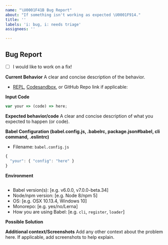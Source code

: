 ```yaml
---
name: "\U0001F41B Bug Report"
about: "If something isn't working as expected \U0001F914."
title: ''
labels: 'i: bug, i: needs triage'
assignees: ''

---
```


## Bug Report

<!-- Check this if you would like to implement a PR, we are more than happy to help you go through the process !-->
- [ ] I would like to work on a fix!

<!--
@babel/eslint-parser:
  If you are having issues with JSX you might want to check out eslint-plugin-react. If there's an issue with new experimental syntax you might need check if it's supported by @babel/eslint-plugin.
-->

**Current Behavior**
A clear and concise description of the behavior.

- [REPL](babeljs.io/repl), [Codesandbox](https://codesandbox.io/s/babel-repl-custom-plugin-7s08o?file=/src/index.js), or GitHub Repo link if applicable:

**Input Code**

```js
var your => (code) => here;
```

**Expected behavior/code**
A clear and concise description of what you expected to happen (or code).

**Babel Configuration (babel.config.js, .babelrc, package.json#babel, cli command, .eslintrc)**
- Filename: `babel.config.js`

```js
{
  "your": { "config": "here" }
}
```

**Environment**
<!--- Tip: Instead of filling out the questions below, you can run `npx envinfo --preset babel` and paste the result below ``` -->
```

```
- Babel version(s): [e.g. v6.0.0, v7.0.0-beta.34]
- Node/npm version: [e.g. Node 8/npm 5]
- OS: [e.g. OSX 10.13.4, Windows 10]
- Monorepo: [e.g. yes/no/Lerna]
- How you are using Babel: [e.g. `cli`, `register`, `loader`]

**Possible Solution**
<!--- If you have suggestions on a fix for the bug -->

**Additional context/Screenshots**
Add any other context about the problem here. If applicable, add screenshots to help explain.
